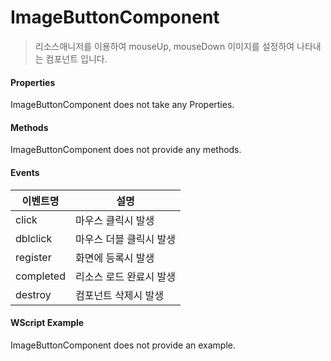 # ImageButtonComponent
> 리소스매니저를 이용하여 mouseUp, mouseDown 이미지를 설정하여 나타내는 컴포넌트 입니다.

#### Properties

ImageButtonComponent does not take any Properties.

#### Methods

ImageButtonComponent does not provide any methods.

#### Events
|이벤트명|설명|
|---|---|
|click|마우스 클릭시 발생|
|dblclick|마우스 더블 클릭시 발생|
|register|화면에 등록시 발생|
|completed|리소스 로드 완료시 발생|
|destroy|컴포넌트 삭제시 발생|

#### WScript Example

ImageButtonComponent does not provide an example.
